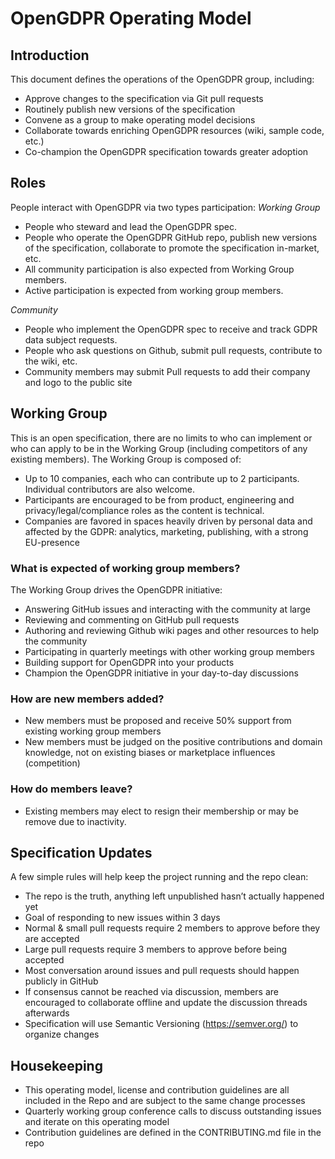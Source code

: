 # OpenGDPR Operating Model

## Introduction
This document defines the operations of the OpenGDPR group, including:
- Approve changes to the specification via Git pull requests
- Routinely publish new versions of the specification
- Convene as a group to make operating model decisions
- Collaborate towards enriching OpenGDPR resources (wiki, sample code, etc.)
- Co-champion the OpenGDPR specification towards greater adoption

## Roles
People interact with OpenGDPR via two types participation:
*Working Group*
- People who steward and lead the OpenGDPR spec.
- People who operate the OpenGDPR GitHub repo, publish new versions of the specification, collaborate to promote the specification in-market, etc.
- All community participation is also expected from Working Group members.
- Active participation is expected from working group members.

*Community*
- People who implement the OpenGDPR spec to receive and track GDPR data subject requests.
- People who ask questions on Github, submit pull requests, contribute to the wiki, etc.
- Community members may submit Pull requests to add their company and logo to the public site

## Working Group
This is an open specification, there are no limits to who can implement or who can apply to be in the Working Group (including competitors of any existing members). The Working Group is composed of:
- Up to 10 companies, each who can contribute up to 2 participants. Individual contributors are also welcome.
- Participants are encouraged to be from product, engineering and privacy/legal/compliance roles as the content is technical.
- Companies are favored in spaces heavily driven by personal data and affected by the GDPR: analytics, marketing, publishing, with a strong EU-presence

### What is expected of working group members?
The Working Group drives the OpenGDPR initiative:
- Answering GitHub issues and interacting with the community at large
- Reviewing and commenting on GitHub pull requests
- Authoring and reviewing Github wiki pages and other resources to help the community
- Participating in quarterly meetings with other working group members
- Building support for OpenGDPR into your products
- Champion the OpenGDPR initiative in your day-to-day discussions

### How are new members added?
- New members must be proposed and receive 50% support from existing working group members
- New members must be judged on the positive contributions and domain knowledge, not on existing biases or marketplace influences (competition)

### How do members leave?
- Existing members may elect to resign their membership or may be remove due to inactivity.

## Specification Updates
A few simple rules will help keep the project running and the repo clean:
- The repo is the truth, anything left unpublished hasn’t actually happened yet
- Goal of responding to new issues within 3 days
- Normal & small pull requests require 2 members to approve before they are accepted
- Large pull requests require 3 members to approve before being accepted
- Most conversation around issues and pull requests should happen publicly in GitHub
- If consensus cannot be reached via discussion, members are encouraged to collaborate offline and update the discussion threads afterwards
- Specification will use Semantic Versioning (https://semver.org/) to organize changes

## Housekeeping
- This operating model, license and contribution guidelines are all included in the Repo and are subject to the same change processes
- Quarterly working group conference calls to discuss outstanding issues and iterate on this operating model
- Contribution guidelines are defined in the CONTRIBUTING.md file in the repo
